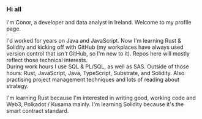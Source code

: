 ### Hi all
I'm Conor, a developer and data analyst in Ireland. Welcome to my profile page. 

I'd worked for years on Java and JavaScript. Now I'm learning Rust & Solidity and kicking off with GitHub (my workplaces have always used version control that *isn't* GitHub, so I'm new to it).  Repos here will mostly reflect those technical interests. <br>
During work hours I use SQL & PL/SQL, as well as SAS.  Outside of those hours: Rust, JavaScript, Java, TypeScript, Substrate, and Solidity.  Also practising project management techniques and lots of reading about strategy.

I'm learning Rust because I'm interested in writing good, working code and Web3, Polkadot / Kusama mainly.  I'm learning Solidity because it's the smart contract standard.

<!--
**conors-code/conors-code** is a ✨ _special_ ✨ repository because its `README.md` (this file) appears on your GitHub profile.

Here are some ideas to get you started:

- 🔭 I’m currently working on ...
- 🌱 I’m currently learning ...
- 👯 I’m looking to collaborate on ...
- 🤔 I’m looking for help with ...
- 💬 Ask me about ...
- 📫 How to reach me: ...
- 😄 Pronouns: ...
- ⚡ Fun fact: ...
-->
